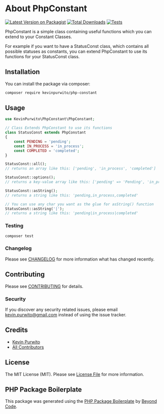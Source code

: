 # About PhpConstant

[![Latest Version on Packagist](https://img.shields.io/packagist/v/kevinpurwito/php-constant.svg?style=flat-square)](https://packagist.org/packages/kevinpurwito/php-constant)
[![Total Downloads](https://img.shields.io/packagist/dt/kevinpurwito/php-constant.svg?style=flat-square)](https://packagist.org/packages/kevinpurwito/php-constant)
[![Tests](https://github.com/kevinpurwito/php-constant/actions/workflows/main.yml/badge.svg?branch=main)](https://github.com/kevinpurwito/php-constant/actions/workflows/main.yml)

PhpConstant is a simple class containing useful functions which you can extend to your Constant Classes.

For example if you want to have a StatusConst class, which contains all possible statuses as constants, 
you can extend PhpConstant to use its functions for your StatusConst class.  

## Installation

You can install the package via composer:

```bash
composer require kevinpurwito/php-constant
```

## Usage

```php
use KevinPurwito\PhpConstant\PhpConstant;

// Class Extends PhpConstant to use its functions
class StatusConst extends PhpConstant
{
    const PENDING = 'pending';
    const IN_PROCESS = 'in_process';
    const COMPLETED = 'completed';
}

StatusConst::all();
// returns an array like this: ['pending', 'in_process', 'completed']

StatusConst::options();
// returns a key-value array like this: ['pending' => 'Pending', 'in_process' => 'In Process', 'completed' => 'Completed']

StatusConst::asString();
// returns a string like this: 'pending,in_process,completed'

// You can use any char you want as the glue for asString() function
StatusConst::asString('|');
// returns a string like this: 'pending|in_process|completed'
```
### Testing

```bash
composer test
```

### Changelog

Please see [CHANGELOG](CHANGELOG.md) for more information what has changed recently.

## Contributing

Please see [CONTRIBUTING](CONTRIBUTING.md) for details.

### Security

If you discover any security related issues, please email [kevin.purwito@gmail.com](mailto:kevin.purwito@gmail.com) instead of using the issue tracker.

## Credits

- [Kevin Purwito](https://github.com/kevinpurwito)
- [All Contributors](../../contributors)

## License

The MIT License (MIT). Please see [License File](LICENSE.md) for more information.

## PHP Package Boilerplate

This package was generated using the [PHP Package Boilerplate](https://laravelpackageboilerplate.com)
by [Beyond Code](http://beyondco.de/).
